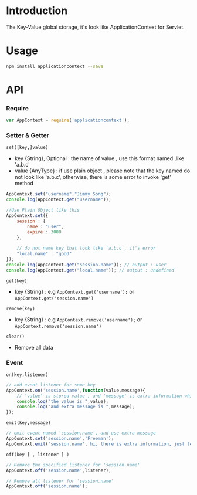 Introduction
===========
The Key-Value global storage, it's look like ApplicationContext for Servlet.

Usage 
==========
```Bash
npm install applicationcontext --save
``` 

API
===========
### Require
```Javascript
var AppContext = require('applicationcontext');
```

### Setter & Getter

`set([key,]value)`
* key {String}, Optional : the name of value , use this format named ,like 'a.b.c' 
* value {AnyType} : if use plain object , please note that the key named do not look like 'a.b.c', otherwise, there is some error to invoke 'get' method

```Javascript
AppContext.set("username","Jimmy Song");
console.log(AppContext.get("username"));

//Use Plain Object like this 
AppContext.set({
	session : {
		name : "user",
		expire : 3000
	},
	
	// do not name key that look like 'a.b.c', it's error
	"local.name" : "good"
});
console.log(AppContext.get("session.name")); // output : user
console.log(AppContext.get("local.name")); // output : undefined
```

`get(key)`
* key {String} : e.g `AppContext.get('username');` or `AppContext.get('session.name')`

`remove(key)`
* key {String} : e.g `AppContext.remove('username');` or `AppContext.remove('session.name')`

`clear()`
* Remove all data

### Event

`on(key,listener)`

```Javascript
// add event listener for some key
AppContext.on('session.name',function(value,message){
	// 'value' is stored value , and 'message' is extra information while the event is triggered
	console.log("the value is ",value);
	console.log("and extra message is ",message);
});
```

`emit(key,message)`

```Javascript
// emit event named 'session.name', and use extra message
AppContext.set('session.name','Freeman'); 
AppContext.emit('session.name','hi, there is extra information, just tell you the session.name value is changed');
```

`off(key [ , listener ] )`

```Javascript
// Remove the specified listener for 'session.name'
AppContext.off('session.name',listener);

// Remove all listener for 'session.name'
AppContext.off('session.name');
```